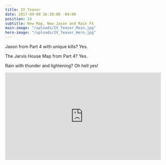```yaml
---
title: IV Teaser
date: 2017-09-08 16:30:00 -04:00
position: 14
subtitle: New Map, New Jason and Rain FX
main-image: "/uploads/IV_Teaser_Main.jpg"
hero-image: "/uploads/IV_Teaser_Hero.jpg"
---
```


Jason from Part 4 with unique kills? Yes.

The Jarvis House Map from Part 4? Yes.

Rain with thunder and lightening? Oh hell yes!

<style>.embed-container { position: relative; padding-bottom: 56.25%; height: 0; overflow: hidden; max-width: 100%; } .embed-container iframe, .embed-container object, .embed-container embed { position: absolute; top: 0; left: 0; width: 100%; height: 100%; }</style><div class='embed-container'><iframe src='https://www.youtube.com/embed/eprxe3tet1s' frameborder='0' allowfullscreen></iframe></div>